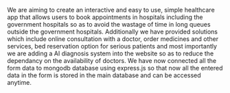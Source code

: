 We are aiming to create an interactive and easy to use, simple healthcare app that allows users to book appointments in hospitals including the government hospitals so as to avoid the wastage of time in long queues outside the government hospitals. Additionally we have provided solutions which include online consultation with a doctor, order medicines and other services, bed reservation option for serious patients and most importantly we are adding a AI diagnosis system into the website so as to reduce the dependancy on the availability of doctors.
We have now connected all the form data to mongodb database using express.js so that now all the entered data in the form is stored in the main database and can be accessed anytime.
